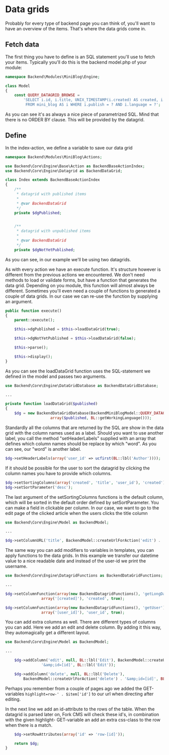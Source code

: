 # Data grids

Probably for every type of backend page you can think of, you'll want to have an overview of the items. That's where the data grids come in.

## Fetch data

The first thing you have to define is an SQL statement you'll use to fetch your items.
Typically you'll do this is the backend model.php of your module:

```php
namespace Backend\Modules\MiniBlog\Engine;

class Model
{
	const QUERY_DATAGRID_BROWSE = 
		'SELECT i.id, i.title, UNIX_TIMESTAMP(i.created) AS created, i.user_id 
		 FROM mini_blog AS i WHERE i.publish = ? AND i.language = ?';
```

As you can see it's as always a nice piece of parametrized SQL. Mind that there is no ORDER BY clause. This will be provided by the datagrid.

## Define

In the index-action, we define a variable to save our data grid

```php
namespace Backend\Modules\MiniBlog\Actions;

use Backend\Core\Engine\Base\Action as BackendBaseActionIndex;
use Backend\Core\Engine\Datagrid as BackendDataGrid;

class Index extends BackendBaseActionIndex
{
	/**
	 * datagrid with published items
	 *
	 * @var	BackendDataGrid
	 */
	private $dgPublished;


	/**
	 * datagrid with unpublished items
	 *
	 * @var	BackendDataGrid
	 */
	private $dgNotYetPublished;
```

As you can see, in our example we'll be using two datagrids.

As with every action we have an execute function. It's structure however is different from the previous actions we encountered. We don't need methods to load or validate forms, but have a function that generates the data grid. Depending on you module, this function will almost always be different. Sometimes you'll even need a couple of functions to generated a couple of data grids. In our case we can re-use the function by supplying an argument.

```php
public function execute()
{	
	parent::execute();

	$this->dgPublished = $this->loadDataGrid(true);

	$this->dgNotYetPublished = $this->loadDataGrid(false);

	$this->parse();

	$this->display();
}
```

As you can see the loadDataGrid function uses the SQL-statement we defined in the model and passes two arguments.

```php
use Backend\Core\Engine\DataGridDatabase as BackendDataGridDatabase;

...

private function loadDataGrid($published)
{
	$dg = new BackendDataGridDatabase(BackendMiniBlogModel::QUERY_DATAGRID_BROWSE,
					array($published, BL::getWorkingLanguage()));
```
					
Standardly all the columns that are returned by the SQL are show in the data grid with the column names used as a label. Should you want to use another label, you call the method "setHeaderLabels" supplied with an array that defines which column names should be replace by which "word". As you can see, our "word" is another label.

```php
$dg->setHeaderLabels(array('user_id' => ucfirst(BL::lbl('Author'))));
```

If it should be possible for the user to sort the datagrid by clicking the column names you have to provide which columns.

```php
$dg->setSortingColumns(array('created', 'title', 'user_id'), 'created');
$dg->setSortParameter('desc');
```

The last argument of the setSortingColumns functions is the default column, which will be sorted in the default order defined by setSortParameter.
You can make a field in clickable per column. In our case, we want to go to the edit page of the clicked article when the users clicks the title column

```php
use Backend\Core\Engine\Model as BackendModel;

...

$dg->setColumnURL('title', BackendModel::createUrlForAction('edit') . '&amp;id=[id]');
```

The same way you can add modifiers to variables in templates, you can apply functions to the data grids. In this example we transfer our datetime value to a nice readable date and instead of the user-id we print the username.

```php
use Backend\Core\Engine\DatagridFunctions as BackendDataGridFunctions;

...

$dg->setColumnFunction(array(new BackendDatagridFunctions(), 'getLongDate'),
				array('[created]'), 'created', true);

$dg->setColumnFunction(array(new BackendDatagridFunctions(), 'getUser'),
				array('[user_id]'), 'user_id', true);
```

You can add extra columns as well. There are different types of columns you can add. Here we add an edit and delete column. By adding it this way, they automagically get a different layout.

```php
use Backend\Core\Engine\Model as BackendModel;

...

	$dg->addColumn('edit', null, BL::lbl('Edit'), BackendModel::createUrlForAction('edit') .
				'&amp;id=[id]', BL::lbl('Edit'));

	$dg->addColumn('delete', null, BL::lbl('Delete'), 		
		BackendModel::createUrlForAction('delete') . '&amp;id=[id]', BL::lbl('Delete'));
```

Perhaps you remember from a couple of pages ago we added the GET-variables `highlight=row-' . $item['id']` to our url when directing after editing.

In the next line we add an id-attribute to the rows of the table. When the datagrid is parsed later on, Fork CMS will check these id's, in combination with the given highlight- GET-variable an add an extra css-class to the row when there is a match.

```php
	$dg->setRowAttributes(array('id' => 'row-[id]'));

	return $dg;
}
```
